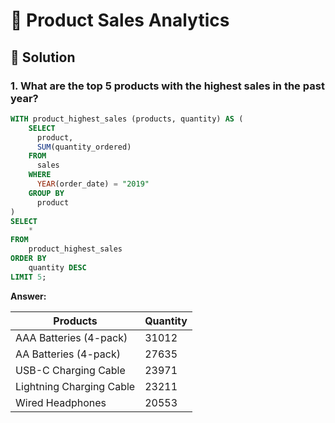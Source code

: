 # 🛒 Product Sales Analytics

## 📌 Solution

### 1. What are the top 5 products with the highest sales in the past year?

```sql
WITH product_highest_sales (products, quantity) AS (
    SELECT
      product,
      SUM(quantity_ordered)
    FROM
      sales
    WHERE
      YEAR(order_date) = "2019"
    GROUP BY
      product
)
SELECT
	*
FROM
	product_highest_sales
ORDER BY
	quantity DESC
LIMIT 5;

```

**Answer:**

| Products                 | Quantity |
| ------------------------ | -------- |
| AAA Batteries (4-pack)   | 31012    |
| AA Batteries (4-pack)    | 27635    |
| USB-C Charging Cable     | 23971    |
| Lightning Charging Cable | 23211    |
| Wired Headphones         | 20553    |

